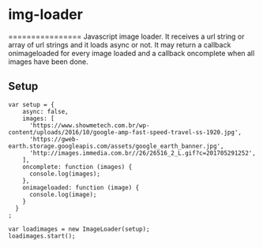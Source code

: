 # img-loader
================
Javascript image loader. It receives a url string or array of url strings and it loads async or not. It may return a callback onimageloaded for every image loaded and a callback oncomplete when all images have been done.

## Setup
```
var setup = {
    async: false,
    images: [
      'https://www.showmetech.com.br/wp-content/uploads/2016/10/google-amp-fast-speed-travel-ss-1920.jpg',
      'https://gweb-earth.storage.googleapis.com/assets/google_earth_banner.jpg',
      'http://images.immedia.com.br//26/26516_2_L.gif?c=201705291252',
    ],
    oncomplete: function (images) {
      console.log(images);
    },
    onimageloaded: function (image) {
      console.log(image);
    }
  }
;

var loadimages = new ImageLoader(setup);
loadimages.start();

```
